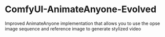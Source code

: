 # ComfyUI-AnimateAnyone-Evolved
 Improved AnimateAnyone implementation that allows you to use the opse image sequence and reference image to generate stylized video 

